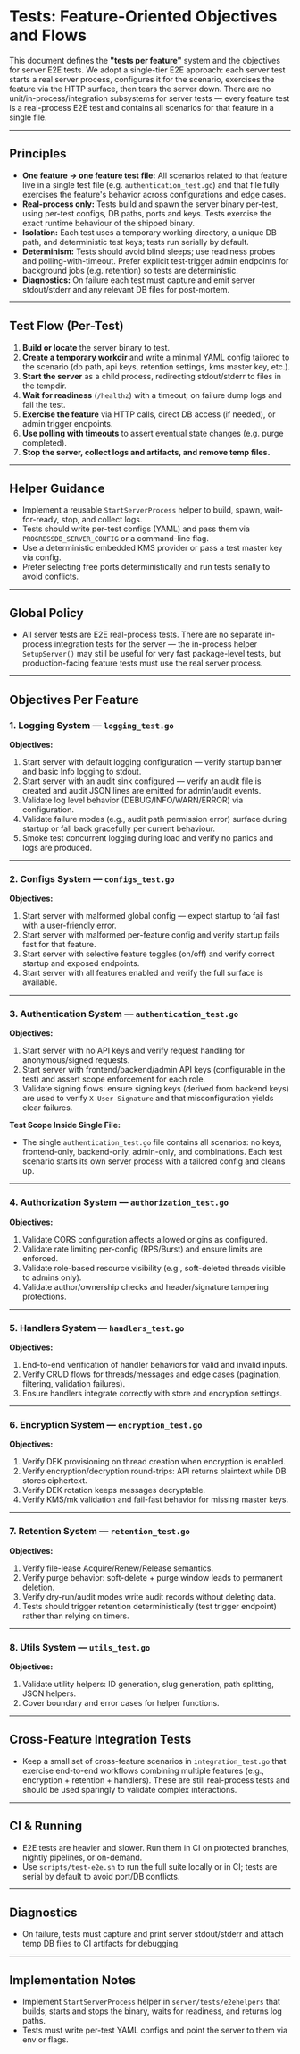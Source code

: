 
# Tests: Feature-Oriented Objectives and Flows

This document defines the **"tests per feature"** system and the objectives for server E2E tests. We adopt a single-tier E2E approach: each server test starts a real server process, configures it for the scenario, exercises the feature via the HTTP surface, then tears the server down. There are no unit/in-process/integration subsystems for server tests — every feature test is a real-process E2E test and contains all scenarios for that feature in a single file.

---

## Principles

- **One feature → one feature test file:** All scenarios related to that feature live in a single test file (e.g. `authentication_test.go`) and that file fully exercises the feature's behavior across configurations and edge cases.
- **Real-process only:** Tests build and spawn the server binary per-test, using per-test configs, DB paths, ports and keys. Tests exercise the exact runtime behaviour of the shipped binary.
- **Isolation:** Each test uses a temporary working directory, a unique DB path, and deterministic test keys; tests run serially by default.
- **Determinism:** Tests should avoid blind sleeps; use readiness probes and polling-with-timeout. Prefer explicit test-trigger admin endpoints for background jobs (e.g. retention) so tests are deterministic.
- **Diagnostics:** On failure each test must capture and emit server stdout/stderr and any relevant DB files for post-mortem.

---

## Test Flow (Per-Test)

1. **Build or locate** the server binary to test.
2. **Create a temporary workdir** and write a minimal YAML config tailored to the scenario (db path, api keys, retention settings, kms master key, etc.).
3. **Start the server** as a child process, redirecting stdout/stderr to files in the tempdir.
4. **Wait for readiness** (`/healthz`) with a timeout; on failure dump logs and fail the test.
5. **Exercise the feature** via HTTP calls, direct DB access (if needed), or admin trigger endpoints.
6. **Use polling with timeouts** to assert eventual state changes (e.g. purge completed).
7. **Stop the server, collect logs and artifacts, and remove temp files.**

---

## Helper Guidance

- Implement a reusable `StartServerProcess` helper to build, spawn, wait-for-ready, stop, and collect logs.
- Tests should write per-test configs (YAML) and pass them via `PROGRESSDB_SERVER_CONFIG` or a command-line flag.
- Use a deterministic embedded KMS provider or pass a test master key via config.
- Prefer selecting free ports deterministically and run tests serially to avoid conflicts.

---

## Global Policy

- All server tests are E2E real-process tests. There are no separate in-process integration tests for the server — the in-process helper `SetupServer()` may still be useful for very fast package-level tests, but production-facing feature tests must use the real server process.

---

## Objectives Per Feature

### 1. Logging System — `logging_test.go`

**Objectives:**
1. Start server with default logging configuration — verify startup banner and basic Info logging to stdout.
2. Start server with an audit sink configured — verify an audit file is created and audit JSON lines are emitted for admin/audit events.
3. Validate log level behavior (DEBUG/INFO/WARN/ERROR) via configuration.
4. Validate failure modes (e.g., audit path permission error) surface during startup or fall back gracefully per current behaviour.
5. Smoke test concurrent logging during load and verify no panics and logs are produced.

---

### 2. Configs System — `configs_test.go`

**Objectives:**
1. Start server with malformed global config — expect startup to fail fast with a user-friendly error.
2. Start server with malformed per-feature config and verify startup fails fast for that feature.
3. Start server with selective feature toggles (on/off) and verify correct startup and exposed endpoints.
4. Start server with all features enabled and verify the full surface is available.

---

### 3. Authentication System — `authentication_test.go`

**Objectives:**
1. Start server with no API keys and verify request handling for anonymous/signed requests.
2. Start server with frontend/backend/admin API keys (configurable in the test) and assert scope enforcement for each role.
3. Validate signing flows: ensure signing keys (derived from backend keys) are used to verify `X-User-Signature` and that misconfiguration yields clear failures.

**Test Scope Inside Single File:**
- The single `authentication_test.go` file contains all scenarios: no keys, frontend-only, backend-only, admin-only, and combinations. Each test scenario starts its own server process with a tailored config and cleans up.

---

### 4. Authorization System — `authorization_test.go`

**Objectives:**
1. Validate CORS configuration affects allowed origins as configured.
2. Validate rate limiting per-config (RPS/Burst) and ensure limits are enforced.
3. Validate role-based resource visibility (e.g., soft-deleted threads visible to admins only).
4. Validate author/ownership checks and header/signature tampering protections.

---

### 5. Handlers System — `handlers_test.go`

**Objectives:**
1. End-to-end verification of handler behaviors for valid and invalid inputs.
2. Verify CRUD flows for threads/messages and edge cases (pagination, filtering, validation failures).
3. Ensure handlers integrate correctly with store and encryption settings.

---

### 6. Encryption System — `encryption_test.go`

**Objectives:**
1. Verify DEK provisioning on thread creation when encryption is enabled.
2. Verify encryption/decryption round-trips: API returns plaintext while DB stores ciphertext.
3. Verify DEK rotation keeps messages decryptable.
4. Verify KMS/mk validation and fail-fast behavior for missing master keys.

---

### 7. Retention System — `retention_test.go`

**Objectives:**
1. Verify file-lease Acquire/Renew/Release semantics.
2. Verify purge behavior: soft-delete + purge window leads to permanent deletion.
3. Verify dry-run/audit modes write audit records without deleting data.
4. Tests should trigger retention deterministically (test trigger endpoint) rather than relying on timers.

---

### 8. Utils System — `utils_test.go`

**Objectives:**
1. Validate utility helpers: ID generation, slug generation, path splitting, JSON helpers.
2. Cover boundary and error cases for helper functions.

---

## Cross-Feature Integration Tests

- Keep a small set of cross-feature scenarios in `integration_test.go` that exercise end-to-end workflows combining multiple features (e.g., encryption + retention + handlers). These are still real-process tests and should be used sparingly to validate complex interactions.

---

## CI & Running

- E2E tests are heavier and slower. Run them in CI on protected branches, nightly pipelines, or on-demand.
- Use `scripts/test-e2e.sh` to run the full suite locally or in CI; tests are serial by default to avoid port/DB conflicts.

---

## Diagnostics

- On failure, tests must capture and print server stdout/stderr and attach temp DB files to CI artifacts for debugging.

---

## Implementation Notes

- Implement `StartServerProcess` helper in `server/tests/e2ehelpers` that builds, starts and stops the binary, waits for readiness, and returns log paths.
- Tests must write per-test YAML configs and point the server to them via env or flags.